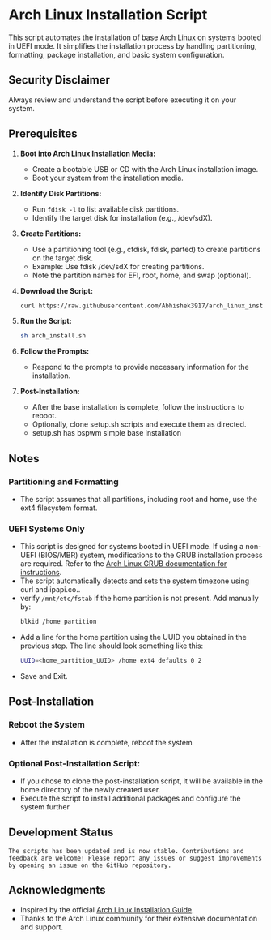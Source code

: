 # Arch Linux Installation Script

This script automates the installation of base Arch Linux on systems booted in UEFI mode. It simplifies the installation process by handling partitioning, formatting, package installation, and basic system configuration.

## Security Disclaimer

Always review and understand the script before executing it on your system.

## Prerequisites

1. **Boot into Arch Linux Installation Media:**
    - Create a bootable USB or CD with the Arch Linux installation image.
    - Boot your system from the installation media.

2. **Identify Disk Partitions:**
    - Run `fdisk -l` to list available disk partitions.
    - Identify the target disk for installation (e.g., /dev/sdX). 

3. **Create Partitions:**
    - Use a partitioning tool (e.g., cfdisk, fdisk, parted) to create partitions on the target disk.
    - Example: Use fdisk /dev/sdX for creating partitions.
    - Note the partition names for EFI, root, home, and swap (optional).

4. **Download the Script:**
    ```bash
    curl https://raw.githubusercontent.com/Abhishek3917/arch_linux_installation/main/arch_install.sh -o arch_install.sh
    ```

5. **Run the Script:**
    ```bash
    sh arch_install.sh
    ```

6. **Follow the Prompts:**
    - Respond to the prompts to provide necessary information for the installation.

7. **Post-Installation:**
    - After the base installation is complete, follow the instructions to reboot.
    - Optionally, clone setup.sh scripts and execute them as directed.
    - setup.sh has bspwm simple base installation 

## Notes
### Partitioning and Formatting
- The script assumes that all partitions, including root and home, use the ext4 filesystem format.
### UEFI Systems Only
- This script is designed for systems booted in UEFI mode. If using a non-UEFI (BIOS/MBR) system, modifications to the GRUB installation process are required. Refer to the [Arch Linux GRUB documentation for instructions](https://wiki.archlinux.org/title/GRUB#Master_Boot_Record_(MBR)_specific_instructions).
- The script automatically detects and sets the system timezone using curl and ipapi.co..
- verify `/mnt/etc/fstab` if the home partition is not present. Add manually by:
    ```bash
    blkid /home_partition
    ```
- Add a line for the home partition using the UUID you obtained in the previous step. The line should look something like this:
    ```bash
    UUID=<home_partition_UUID> /home ext4 defaults 0 2
    ```
- Save and Exit.
## Post-Installation
### Reboot the System
- After the installation is complete, reboot the system
### Optional Post-Installation Script:
- If you chose to clone the post-installation script, it will be available in the home directory of the newly created user.
- Execute the script to install additional packages and configure the system further

## Development Status

```The scripts has been updated and is now stable. Contributions and feedback are welcome! Please report any issues or suggest improvements by opening an issue on the GitHub repository.```
## Acknowledgments
- Inspired by the official [Arch Linux Installation Guide](https://wiki.archlinux.org/title/Installation_guide).
- Thanks to the Arch Linux community for their extensive documentation and support.
